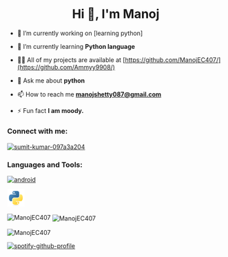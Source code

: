 <h1 align="center">Hi 👋, I'm Manoj</h1>


<!--<h3 align="center">A passionate fullstack developer from India in MERN.</h3>-->



- 🔭 I’m currently working on [learning python]

- 🌱 I’m currently learning **Python language**

- 👨‍💻 All of my projects are available at [https://github.com/ManojEC407/](https://github.com/Ammyy9908/)

- 💬 Ask me about **python**

- 📫 How to reach me **manojshetty087@gmail.com**

<!-- # - 📄 Know about my experiences [https://sumit.engineer](https://sumit.engineer) -->

- ⚡ Fun fact **I am moody.**

<h3 align="left">Connect with me:</h3>
<p align="left">

<a href="https://linkedin.com/in/sumitbighaniya" target="blank"><img align="center" src="https://raw.githubusercontent.com/rahuldkjain/github-profile-readme-generator/master/src/images/icons/Social/linked-in-alt.svg" alt="sumit-kumar-097a3a204" height="30" width="40" /></a>

</p>



<h3 align="left">Languages and Tools:</h3>
<p align="left"> <a href="https://developer.android.com" target="_blank"> <img src="[https://raw.githubusercontent.com/devicons/devicon/master/icons/android/android-original-wordmark.svg](https://static.javatpoint.com/core/images/java-logo1.png)" alt="android" width="40" height="40"/>
<p align="left">  <a href="https://www.python.org" target="_blank"> <img src="https://raw.githubusercontent.com/devicons/devicon/master/icons/python/python-original.svg" alt="python" width="40" height="40"/> </a> </p>
<p><img align="left" src="https://github-readme-stats.vercel.app/api/top-langs?username=ManojEC407&show_icons=true&locale=en&layout=compact" alt="ManojEC407" /></p>

<p>&nbsp;<img align="center" src="https://github-readme-stats.vercel.app/api?username=ManojEC407&show_icons=true&locale=en" alt="ManojEC407" /></p>

<p><img align="center" src="https://github-readme-streak-stats.herokuapp.com/?user=ManojEC407&" alt="ManojEC407" /></p>

[![spotify-github-profile](https://spotify-github-profile.vercel.app/api/view?uid=31invlho6msdwvnucazsfxpqknp4&cover_image=true&theme=default)](https://github.com/ammyy9908/ManojEC407)


